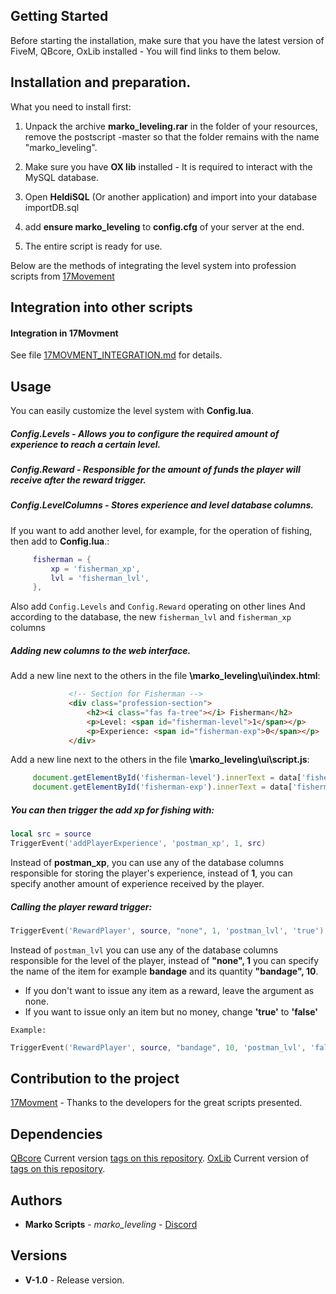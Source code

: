 ## Getting Started

Before starting the installation, make sure that you have the latest version of FiveM, QBcore, OxLib installed - You will find links to them below.

## Installation and preparation.

What you need to install first:

1. Unpack the archive **marko_leveling.rar** in the folder of your resources, remove the postscript -master so that the folder remains with the name "marko_leveling".

2. Make sure you have **OX lib** installed - It is required to interact with the MySQL database.

3. Open **HeldiSQL** (Or another application) and import into your database importDB.sql

4. add **ensure marko_leveling** to **config.cfg** of your server at the end.

5. The entire script is ready for use.

Below are the methods of integrating the level system into profession scripts from [17Movement](https://discord.gg/wjZe8cKf)


## Integration into other scripts

#### Integration in 17Movment
See file [17MOVMENT_INTEGRATION.md](17MOVMENT_INTEGRATION.md) for details.

## Usage

You can easily customize the level system with **Config.lua**.

##### **Config.Levels** - Allows you to configure the required amount of experience to reach a certain level.

##### **Config.Reward** - Responsible for the amount of funds the player will receive after the reward trigger.

##### **Config.LevelColumns** - Stores experience and level database columns.
If you want to add another level, for example, for the operation of fishing, then add to **Config.lua**.:
```lua
     fisherman = {
         xp = 'fisherman_xp',
         lvl = 'fisherman_lvl',
     },
```

Also add `Config.Levels` and `Config.Reward` operating on other lines
And according to the database, the new `fisherman_lvl` and `fisherman_xp` columns

##### Adding new columns to the web interface.

Add a new line next to the others in the file **\marko_leveling\ui\index.html**:

```html
             <!-- Section for Fisherman -->
             <div class="profession-section">
                 <h2><i class="fas fa-tree"></i> Fisherman</h2>
                 <p>Level: <span id="fisherman-level">1</span></p>
                 <p>Experience: <span id="fisherman-exp">0</span></p>
             </div>
```

Add a new line next to the others in the file **\marko_leveling\ui\script.js**:
```js
     document.getElementById('fisherman-level').innerText = data['fisherman_lvl'] || "0";
     document.getElementById('fisherman-exp').innerText = data['fisherman_xp'] || "0";
```


##### You can then trigger the add **xp** for fishing with:

```lua
local src = source
TriggerEvent('addPlayerExperience', 'postman_xp', 1, src)
```

Instead of **postman_xp**, you can use any of the database columns responsible for storing the player's experience, instead of **1**, you can specify another amount of experience received by the player.

##### Calling the player reward trigger:

```lua
TriggerEvent('RewardPlayer', source, "none", 1, 'postman_lvl', 'true')
```

Instead of `postman_lvl` you can use any of the database columns responsible for the level of the player, instead of **"none", 1** you can specify the name of the item for example **bandage** and its quantity **"bandage", 10**.
- If you don't want to issue any item as a reward, leave the argument as none.
- If you want to issue only an item but no money, change **'true'** to **'false'**


`Example:`
```lua
TriggerEvent('RewardPlayer', source, "bandage", 10, 'postman_lvl', 'false')
```

## Contribution to the project

[17Movment](https://discord.gg/wjZe8cKf) - Thanks to the developers for the great scripts presented.


## Dependencies

[QBcore](http://semver.org/) Current version [tags on this repository](https://github.com/qbcore-framework/qb-core).
[OxLib](http://semver.org/) Current version of [tags on this repository](https://github.com/overextended/ox_lib).


## Authors

* **Marko Scripts** - *marko_leveling* - [Discord](https://discord.gg/ptUTdGWtjX)





























## Versions

* **V-1.0** - Release version.